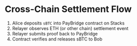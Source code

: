# Cross-Chain Settlement Flow

1. Alice deposits `sBTC` into PayBridge contract on Stacks  
2. Relayer observes ETH (or other chain) settlement event  
3. Relayer submits proof back to PayBridge  
4. Contract verifies and releases sBTC to Bob
